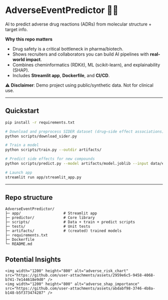 # AdverseEventPredictor 💊🧬
AI to predict adverse drug reactions (ADRs) from molecular structure + target info.

**Why this repo matters**
- Drug safety is a critical bottleneck in pharma/biotech.
- Shows recruiters and collaborators you can build AI pipelines with **real-world impact**.
- Combines cheminformatics (RDKit), ML (scikit-learn), and explainability (SHAP).
- Includes **Streamlit app**, **Dockerfile**, and **CI/CD**.

⚠️ **Disclaimer**: Demo project using public/synthetic data. Not for clinical use.

---

## Quickstart
```bash
pip install -r requirements.txt

# Download and preprocess SIDER dataset (drug–side effect associations)
python scripts/download_sider.py

# Train a model
python scripts/train.py --outdir artifacts/

# Predict side effects for new compounds
python scripts/predict.py --model artifacts/model.joblib --input data/example_drugs.csv

# Launch app
streamlit run app/streamlit_app.py
```

---

## Repo structure
```
AdverseEventPredictor/
├─ app/                   # Streamlit app
├─ predictor/             # Core library
├─ scripts/               # Data + train + predict scripts
├─ tests/                 # Unit tests
├─ artifacts/             # (created) trained models
├─ requirements.txt
├─ Dockerfile
└─ README.md
```
## Potential Insights
```
<img width="1200" height="800" alt="adverse_risk_chart" src="https://github.com/user-attachments/assets/2959e6c5-9458-4068-b741-7e144618e9d0" />
<img width="1200" height="800" alt="adverse_shap_importance" src="https://github.com/user-attachments/assets/abdabf98-3746-4b8a-b148-b5f373474287" />


